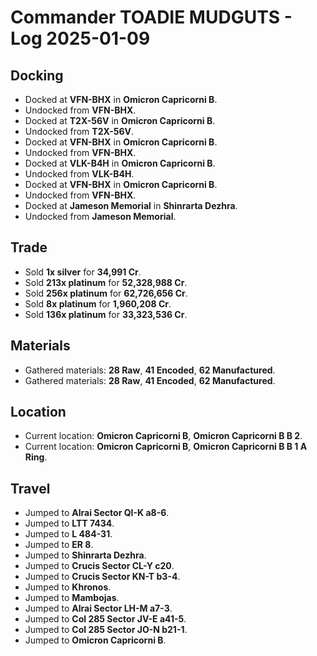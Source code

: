 # Commander TOADIE MUDGUTS - Log 2025-01-09

## Docking
- Docked at **VFN-BHX** in **Omicron Capricorni B**.
- Undocked from **VFN-BHX**.
- Docked at **T2X-56V** in **Omicron Capricorni B**.
- Undocked from **T2X-56V**.
- Docked at **VFN-BHX** in **Omicron Capricorni B**.
- Undocked from **VFN-BHX**.
- Docked at **VLK-B4H** in **Omicron Capricorni B**.
- Undocked from **VLK-B4H**.
- Docked at **VFN-BHX** in **Omicron Capricorni B**.
- Undocked from **VFN-BHX**.
- Docked at **Jameson Memorial** in **Shinrarta Dezhra**.
- Undocked from **Jameson Memorial**.

## Trade
- Sold **1x silver** for **34,991 Cr**.
- Sold **213x platinum** for **52,328,988 Cr**.
- Sold **256x platinum** for **62,726,656 Cr**.
- Sold **8x platinum** for **1,960,208 Cr**.
- Sold **136x platinum** for **33,323,536 Cr**.

## Materials
- Gathered materials: **28 Raw**, **41 Encoded**, **62 Manufactured**.
- Gathered materials: **28 Raw**, **41 Encoded**, **62 Manufactured**.

## Location
- Current location: **Omicron Capricorni B**, **Omicron Capricorni B B 2**.
- Current location: **Omicron Capricorni B**, **Omicron Capricorni B B 1 A Ring**.

## Travel
- Jumped to **Alrai Sector QI-K a8-6**.
- Jumped to **LTT 7434**.
- Jumped to **L 484-31**.
- Jumped to **ER 8**.
- Jumped to **Shinrarta Dezhra**.
- Jumped to **Crucis Sector CL-Y c20**.
- Jumped to **Crucis Sector KN-T b3-4**.
- Jumped to **Khronos**.
- Jumped to **Mambojas**.
- Jumped to **Alrai Sector LH-M a7-3**.
- Jumped to **Col 285 Sector JV-E a41-5**.
- Jumped to **Col 285 Sector JO-N b21-1**.
- Jumped to **Omicron Capricorni B**.

